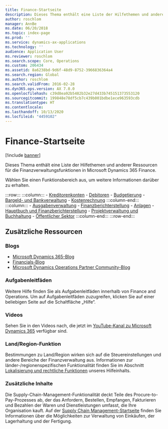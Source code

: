 ```yaml
---
title: Finance-Startseite
description: Dieses Thema enthält eine Liste der Hilfethemen und anderer Ressourcen für die Finanzverwaltungsfunktionen in Microsoft Dynamics 365 Finance.
author: roschlom
manager: AnnBe
ms.date: 06/20/2018
ms.topic: index-page
ms.prod: ''
ms.service: dynamics-ax-applications
ms.technology: ''
audience: Application User
ms.reviewer: roschlom
ms.search.scope: Core, Operations
ms.custom: 206434
ms.assetid: 8a6238bd-9d6f-48d9-8752-3966836364a4
ms.search.region: Global
ms.author: roschlom
ms.search.validFrom: 2016-02-28
ms.dyn365.ops.version: AX 7.0.0
ms.openlocfilehash: c39d8ea92b5482b32e27d433b745151373553120
ms.sourcegitcommit: 199848e78df5cb7c439b001bdbe1ece963593cdb
ms.translationtype: HT
ms.contentlocale: 
ms.lasthandoff: 10/13/2020
ms.locfileid: "4459102"
---
```

# <a name="finance-home-page"></a>Finance-Startseite

[!include [banner](includes/banner.md)]

Dieses Thema enthält eine Liste der Hilfethemen und anderer Ressourcen für die Finanzverwaltungsfunktionen in Microsoft Dynamics 365 Finance. 

Wählen Sie einen Funktionsbereich aus, um weitere Informationen darüber zu erhalten.

:::row:::
    :::column:::
        - [Kreditorenkonten](accounts-payable/accounts-payable.md) 
        - [Debitoren](accounts-receivable/accounts-receivable.md)
        - [Budgetierung](budgeting/budgeting-overview.md) 
        - [Bargeld- und Bankverwaltung](cash-bank-management/cash-bank-management.md)
        - [Kostenrechnung](cost-accounting/cost-accounting-home-page.md)
    :::column-end:::
    :::column:::
        - [Ausgabenverwaltung](expense-management/expense-management.md)
        - [Finanzberichterstellung](../dev-itpro/analytics/financial-reporting-intro.md?toc=/fin-and-ops/toc.json)
        - [Anlagen](fixed-assets/fixed-assets.md)
        - [Hauptbuch und Finanzberichterstellung](general-ledger/general-ledger.md) 
        - [Projektverwaltung und Buchhaltung](project-management/overview-project-management-accounting.md)
        - [Öffentlicher Sektor](public-sector/public-sector-functionality.md) 
    :::column-end:::
:::row-end:::


## <a name="additional-resources"></a>Zusätzliche Ressourcen

### <a name="blogs"></a>Blogs

- [Microsoft Dynamics 365-Blog](https://community.dynamics.com/b/msftdynamicsblog?c=Enterprise)
- [Financials-Blog](https://community.dynamics.com/365/financeandoperations/b/financials) 
- [Microsoft Dynamics Operations Partner Community-Blog](https://community.dynamics.com/partner/b/operationspartnercommunityblog)

### <a name="task-guides"></a>Aufgabenleitfäden
Weitere Hilfe finden Sie als Aufgabenleitfäden innerhalb von Finance and Operations. Um auf Aufgabenleitfäden zuzugreifen, klicken Sie auf einer beliebigen Seite auf die Schaltfläche „Hilfe“.

### <a name="videos"></a>Videos

Sehen Sie in den Videos nach, die jetzt im [YouTube-Kanal zu Microsoft Dynamics 365](https://www.youtube.com/channel/UCJGCg4rB3QSs8y_1FquelBQ) verfügbar sind.

### <a name="countryregion-functionality"></a>Land/Region-Funktion

Bestimmungen zu Land/Region wirken sich auf die Steuereinstellungen und andere Bereiche der Finanzverwaltung aus. Informationen zur länder-/regionenspezifischen Funktionalität finden Sie im Abschnitt [Lokalisierung und rechtliche Funktionen](../dev-itpro/lcs-solutions/country-region.md?toc=/fin-and-ops/toc.json) unseres Hilfeinhalts.

### <a name="additional-content"></a>Zusätzliche Inhalte

Die Supply-Chain-Management-Funktionalität deckt Teile des Procure-to-Pay-Prozesses ab, der das Anfordern, Bestellen, Empfangen, Fakturieren und Bezahlen der Waren und Dienstleistungen umfasst, die Ihre Organisation kauft. Auf der [Supply Chain Management-Startseite](https://github.com/MicrosoftDocs/Dynamics-365-Operations/blob/WhatsNew-SCM-10-0-6/articles/supply-chain/index.md) finden Sie Informationen über die Möglichkeiten zur Verwaltung von Einkäufen, der Lagerhaltung und der Fertigung. 

